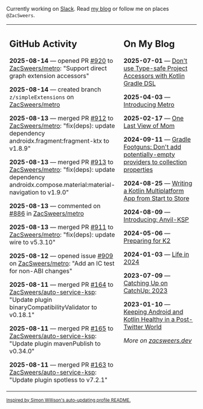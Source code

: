Currently working on [Slack](https://slack.com/). Read [my blog](https://zacsweers.dev/) or follow me on places `@ZacSweers`.

<table><tr><td valign="top" width="60%">

## GitHub Activity
<!-- githubActivity starts -->
**2025-08-14** — opened PR [#920](https://github.com/ZacSweers/metro/pull/920) to [ZacSweers/metro](https://github.com/ZacSweers/metro): "Support direct graph extension accessors"

**2025-08-14** — created branch `z/simpleExtensions` on [ZacSweers/metro](https://github.com/ZacSweers/metro)

**2025-08-13** — merged PR [#912](https://github.com/ZacSweers/metro/pull/912) to [ZacSweers/metro](https://github.com/ZacSweers/metro): "fix(deps): update dependency androidx.fragment:fragment-ktx to v1.8.9"

**2025-08-13** — merged PR [#913](https://github.com/ZacSweers/metro/pull/913) to [ZacSweers/metro](https://github.com/ZacSweers/metro): "fix(deps): update dependency androidx.compose.material:material-navigation to v1.9.0"

**2025-08-13** — commented on [#886](https://github.com/ZacSweers/metro/pull/886#issuecomment-3184796910) in [ZacSweers/metro](https://github.com/ZacSweers/metro)

**2025-08-13** — merged PR [#911](https://github.com/ZacSweers/metro/pull/911) to [ZacSweers/metro](https://github.com/ZacSweers/metro): "fix(deps): update wire to v5.3.10"

**2025-08-12** — opened issue [#909](https://github.com/ZacSweers/metro/issues/909) on [ZacSweers/metro](https://github.com/ZacSweers/metro): "Add an IC test for non-ABI changes"

**2025-08-11** — merged PR [#164](https://github.com/ZacSweers/auto-service-ksp/pull/164) to [ZacSweers/auto-service-ksp](https://github.com/ZacSweers/auto-service-ksp): "Update plugin binaryCompatibilityValidator to v0.18.1"

**2025-08-11** — merged PR [#165](https://github.com/ZacSweers/auto-service-ksp/pull/165) to [ZacSweers/auto-service-ksp](https://github.com/ZacSweers/auto-service-ksp): "Update plugin mavenPublish to v0.34.0"

**2025-08-11** — merged PR [#163](https://github.com/ZacSweers/auto-service-ksp/pull/163) to [ZacSweers/auto-service-ksp](https://github.com/ZacSweers/auto-service-ksp): "Update plugin spotless to v7.2.1"
<!-- githubActivity ends -->
</td><td valign="top" width="40%">

## On My Blog
<!-- blog starts -->
**2025-07-01** — [Don't use Type-safe Project Accessors with Kotlin Gradle DSL](https://www.zacsweers.dev/dont-use-type-safe-project-accessors-with-kotlin-gradle-dsl/)

**2025-04-03** — [Introducing Metro](https://www.zacsweers.dev/introducing-metro/)

**2025-02-17** — [One Last View of Mom](https://www.zacsweers.dev/one-last-view-of-mom/)

**2024-09-11** — [Gradle Footguns: Don't add potentially-empty providers to collection properties](https://www.zacsweers.dev/gradle-footgun-adding-empty-providers-to-collection-properties/)

**2024-08-25** — [Writing a Kotlin Multiplatform App from Start to Store](https://www.zacsweers.dev/writing-a-kotlin-multiplatform-app-from-start-to-store/)

**2024-08-09** — [Introducing: Anvil-KSP](https://www.zacsweers.dev/introducing-anvil-ksp/)

**2024-05-06** — [Preparing for K2](https://www.zacsweers.dev/preparing-for-k2/)

**2024-01-03** — [Life in 2024](https://www.zacsweers.dev/life-in-2024/)

**2023-07-09** — [Catching Up on CatchUp: 2023](https://www.zacsweers.dev/catching-up-on-catchup-2023/)

**2023-01-10** — [Keeping Android and Kotlin Healthy in a Post-Twitter World](https://www.zacsweers.dev/keeping-android-healthy/)
<!-- blog ends -->
_More on [zacsweers.dev](https://zacsweers.dev/)_
</td></tr></table>

<sub><a href="https://simonwillison.net/2020/Jul/10/self-updating-profile-readme/">Inspired by Simon Willison's auto-updating profile README.</a></sub>